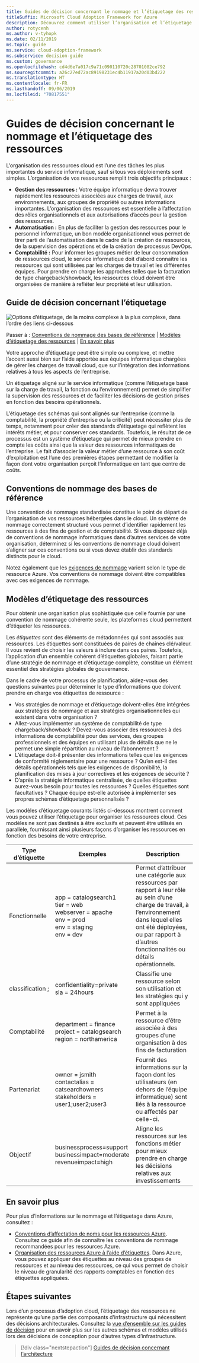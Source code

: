 ```yaml
---
title: Guides de décision concernant le nommage et l’étiquetage des ressources
titleSuffix: Microsoft Cloud Adoption Framework for Azure
description: Découvrez comment utiliser l’organisation et l’étiquetage des ressources comme un service principal lors des migrations vers Azure.
author: rotycenh
ms.author: v-tyhopk
ms.date: 02/11/2019
ms.topic: guide
ms.service: cloud-adoption-framework
ms.subservice: decision-guide
ms.custom: governance
ms.openlocfilehash: cd4d6e7a017c9a71c090110720c28701082ce792
ms.sourcegitcommit: a26c27ed72ac89198231ec4b11917a20d03bd222
ms.translationtype: HT
ms.contentlocale: fr-FR
ms.lasthandoff: 09/06/2019
ms.locfileid: "70817551"
---
```

# <a name="resource-naming-and-tagging-decision-guide"></a>Guides de décision concernant le nommage et l’étiquetage des ressources

L’organisation des ressources cloud est l’une des tâches les plus importantes du service informatique, sauf si tous vos déploiements sont simples. L’organisation de vos ressources remplit trois objectifs principaux :

- **Gestion des ressources :** Votre équipe informatique devra trouver rapidement les ressources associées aux charges de travail, aux environnements, aux groupes de propriété ou autres informations importantes. L’organisation des ressources est essentielle à l’affectation des rôles organisationnels et aux autorisations d’accès pour la gestion des ressources.
- **Automatisation :** En plus de faciliter la gestion des ressources pour le personnel informatique, un bon modèle organisationnel vous permet de tirer parti de l’automatisation dans le cadre de la création de ressources, de la supervision des opérations et de la création de processus DevOps.
- **Comptabilité :** Pour informer les groupes métier de leur consommation de ressources cloud, le service informatique doit d’abord connaître les ressources qui sont utilisées par les charges de travail et les différentes équipes. Pour prendre en charge les approches telles que la facturation de type chargeback/showback, les ressources cloud doivent être organisées de manière à refléter leur propriété et leur utilisation.

## <a name="tagging-decision-guide"></a>Guide de décision concernant l’étiquetage

![Options d’étiquetage, de la moins complexe à la plus complexe, dans l’ordre des liens ci-dessous](../../_images/discovery-guides/discovery-guide-tagging.png)

Passer à : [Conventions de nommage des bases de référence](#baseline-naming-conventions) | [Modèles d’étiquetage des ressources](#resource-tagging-patterns) | [En savoir plus](#learn-more)

Votre approche d’étiquetage peut être simple ou complexe, et mettre l’accent aussi bien sur l’aide apportée aux équipes informatique chargées de gérer les charges de travail cloud, que sur l’intégration des informations relatives à tous les aspects de l’entreprise.

Un étiquetage aligné sur le service informatique (comme l’étiquetage basé sur la charge de travail, la fonction ou l’environnement) permet de simplifier la supervision des ressources et de faciliter les décisions de gestion prises en fonction des besoins opérationnels.

L’étiquetage des schémas qui sont alignés sur l’entreprise (comme la comptabilité, la propriété d’entreprise ou la criticité) peut nécessiter plus de temps, notamment pour créer des standards d’étiquetage qui reflètent les intérêts métier, et pour conserver ces standards. Toutefois, le résultat de ce processus est un système d’étiquetage qui permet de mieux prendre en compte les coûts ainsi que la valeur des ressources informatiques de l’entreprise. Le fait d’associer la valeur métier d’une ressource à son coût d’exploitation est l’une des premières étapes permettant de modifier la façon dont votre organisation perçoit l’informatique en tant que centre de coûts.

## <a name="baseline-naming-conventions"></a>Conventions de nommage des bases de référence

Une convention de nommage standardisée constitue le point de départ de l’organisation de vos ressources hébergées dans le cloud. Un système de nommage correctement structuré vous permet d’identifier rapidement les ressources à des fins de gestion et de comptabilité. Si vous disposez déjà de conventions de nommage informatiques dans d’autres services de votre organisation, déterminez si les conventions de nommage cloud doivent s’aligner sur ces conventions ou si vous devez établir des standards distincts pour le cloud.

Notez également que les [exigences de nommage](https://docs.microsoft.com/azure/architecture/best-practices/naming-conventions#naming-rules-and-restrictions) varient selon le type de ressource Azure. Vos conventions de nommage doivent être compatibles avec ces exigences de nommage.

## <a name="resource-tagging-patterns"></a>Modèles d’étiquetage des ressources

Pour obtenir une organisation plus sophistiquée que celle fournie par une convention de nommage cohérente seule, les plateformes cloud permettent d’étiqueter les ressources.

Les *étiquettes* sont des éléments de métadonnées qui sont associés aux ressources. Les étiquettes sont constituées de paires de chaînes clé/valeur. Il vous revient de choisir les valeurs à inclure dans ces paires. Toutefois, l’application d’un ensemble cohérent d’étiquettes globales, faisant partie d’une stratégie de nommage et d’étiquetage complète, constitue un élément essentiel des stratégies globales de gouvernance.

Dans le cadre de votre processus de planification, aidez-vous des questions suivantes pour déterminer le type d’informations que doivent prendre en charge vos étiquettes de ressource :

- Vos stratégies de nommage et d’étiquetage doivent-elles être intégrées aux stratégies de nommage et aux stratégies organisationnelles qui existent dans votre organisation ?
- Allez-vous implémenter un système de comptabilité de type chargeback/showback ? Devez-vous associer des ressources à des informations de comptabilité pour des services, des groupes professionnels et des équipes en utilisant plus de détails que ne le permet une simple répartition au niveau de l’abonnement ?
- L’étiquetage doit-il présenter des informations telles que les exigences de conformité réglementaire pour une ressource ? Qu’en est-il des détails opérationnels tels que les exigences de disponibilité, la planification des mises à jour correctives et les exigences de sécurité ?
- D’après la stratégie informatique centralisée, de quelles étiquettes aurez-vous besoin pour toutes les ressources ? Quelles étiquettes sont facultatives ? Chaque équipe est-elle autorisée à implémenter ses propres schémas d’étiquetage personnalisés ?

Les modèles d’étiquetage courants listés ci-dessous montrent comment vous pouvez utiliser l’étiquetage pour organiser les ressources cloud. Ces modèles ne sont pas destinés à être exclusifs et peuvent être utilisés en parallèle, fournissant ainsi plusieurs façons d’organiser les ressources en fonction des besoins de votre entreprise.

<!-- markdownlint-disable MD033 -->

| Type d’étiquette | Exemples | Description |
|-----|-----|-----|
| Fonctionnelle            | app = catalogsearch1 <br/>tier = web <br/>webserver = apache<br/>env = prod <br/>env = staging <br/>env = dev                 | Permet d’attribuer une catégorie aux ressources par rapport à leur rôle au sein d’une charge de travail, à l’environnement dans lequel elles ont été déployées, ou par rapport à d’autres fonctionnalités ou détails opérationnels.                                 |
| classification ;        | confidentiality=private<br/>sla = 24hours                                 | Classifie une ressource selon son utilisation et les stratégies qui y sont appliquées                               |
| Comptabilité            | department = finance <br/>project = catalogsearch <br/>region = northamerica | Permet à la ressource d’être associée à des groupes d’une organisation à des fins de facturation |
| Partenariat           | owner = jsmith <br/>contactalias = catsearchowners<br/>stakeholders = user1;user2;user3<br/>                       | Fournit des informations sur la façon dont les utilisateurs (en dehors de l’équipe informatique) sont liés à la ressource ou affectés par celle-ci.                      |
| Objectif               | businessprocess=support<br/>businessimpact=moderate<br/>revenueimpact=high   | Aligne les ressources sur les fonctions métier pour mieux prendre en charge les décisions relatives aux investissements  |

<!-- markdownlint-enable MD033 -->

## <a name="learn-more"></a>En savoir plus

Pour plus d’informations sur le nommage et l’étiquetage dans Azure, consultez :

- [Conventions d’affectation de noms pour les ressources Azure](https://docs.microsoft.com/azure/architecture/best-practices/naming-conventions). Consultez ce guide afin de connaître les conventions de nommage recommandées pour les ressources Azure.
- [Organisation des ressources Azure à l’aide d’étiquettes](/azure/azure-resource-manager/resource-group-using-tags?toc=/azure/billing/TOC.json). Dans Azure, vous pouvez appliquer des étiquettes au niveau des groupes de ressources et au niveau des ressources, ce qui vous permet de choisir le niveau de granularité des rapports comptables en fonction des étiquettes appliquées.

## <a name="next-steps"></a>Étapes suivantes

Lors d’un processus d’adoption cloud, l’étiquetage des ressources ne représente qu’une partie des composants d’infrastructure qui nécessitent des décisions architecturales. Consultez la [vue d’ensemble sur les guides de décision](../index.md) pour en savoir plus sur les autres schémas et modèles utilisés lors des décisions de conception pour d’autres types d’infrastructure.

> [!div class="nextstepaction"]
> [Guides de décision concernant l’architecture](../index.md)
